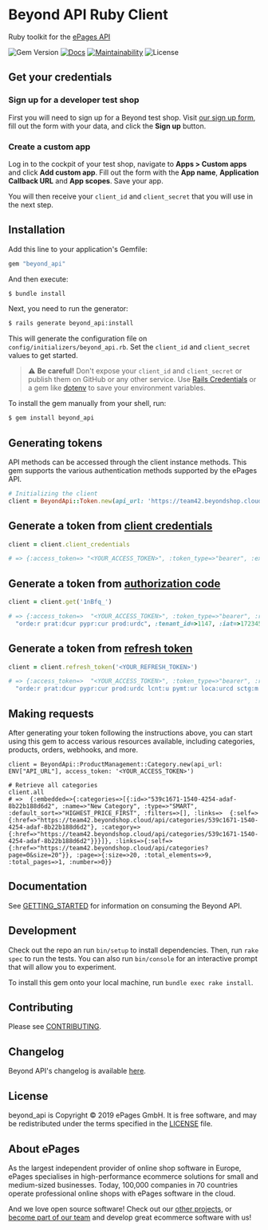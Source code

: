 # Beyond API Ruby Client

Ruby toolkit for the [ePages API](https://developer.epages.com/beyond-docs/#introduction)

![Gem Version](https://img.shields.io/gem/v/beyond_api?label=gem%20version)
[![Docs](https://img.shields.io/badge/docs-rubydoc-blue)](https://rubydoc.info/github/ePages-de/beyond_api-ruby_client)
[![Maintainability](https://api.codeclimate.com/v1/badges/1d173fa0b393e8eaf2a2/maintainability)](https://codeclimate.com/github/ePages-de/beyond_api-ruby_client/maintainability)
![License](https://img.shields.io/github/license/ePages-de/beyond_api-ruby_client)

## Get your credentials

### Sign up for a developer test shop

First you will need to sign up for a Beyond test shop.
Visit [our sign up form](https://signup.beyondshop.cloud), fill out the form with your data, and click the **Sign up** button.

### Create a custom app

Log in to the cockpit of your test shop, navigate to **Apps > Custom apps** and click **Add custom app**.
Fill out the form with the **App name**, **Application Callback URL** and **App scopes**.
Save your app.

You will then receive your `client_id` and `client_secret` that you will use in the next step.

## Installation

Add this line to your application's Gemfile:

```ruby
gem "beyond_api"
```

And then execute:

```bash
$ bundle install
```

Next, you need to run the generator:

```bash
$ rails generate beyond_api:install
```

This will generate the configuration file on `config/initializers/beyond_api.rb`. Set the `client_id` and `client_secret` values to get started.

> ⚠️ **Be careful!** Don't expose your `client_id` and `client_secret` or publish them on GitHub or any other service. Use [Rails Credentials](https://guides.rubyonrails.org/security.html#custom-credentials) or a gem like [dotenv](https://github.com/bkeepers/dotenv) to save your environment variables.

To install the gem manually from your shell, run:

```bash
$ gem install beyond_api
```

## Generating tokens

API methods can be accessed through the client instance methods. This gem supports the various authentication methods supported by the ePages API.

```ruby
# Initializing the client
client = BeyondApi::Token.new(api_url: 'https://team42.beyondshop.cloud/api', client_id: '<YOUR_CLIENT_ID>', client_secret: '<YOUR_CLIENT_SECRET>')
```
## Generate a token from [client credentials](https://developer.epages.com/beyond-docs/#create_a_jsonwebtoken_from_client_credentials)

```ruby
client = client.client_credentials

# => {:access_token=> "<YOUR_ACCESS_TOKEN>", :token_type=>"bearer", :expires_in=>3599, :scope=> "orde:r prat:dcur pypr:cur prod:urdc", :tenant_id=>1147, :iat=>1723477546,  :jti=>"mqXCnX/q/vStoJO69q68x1gw61c="}
```

## Generate a token from [authorization code](https://developer.epages.com/beyond-docs/#create_a_jsonwebtoken_from_authorization_code)

```ruby
client = client.get('1nBfq_')

# => {:access_token=>  "<YOUR_ACCESS_TOKEN>", :token_type=>"bearer", :refresh_token=> "<YOUR_REFRESH_TOKEN>", :expires_in=>3599, :scope=>
  "orde:r prat:dcur pypr:cur prod:urdc", :tenant_id=>1147, :iat=>1723453179, :jti=>"C0N0VYQUgzchp2GGo8WaINhpM8s="}
```

## Generate a token from [refresh token](https://developer.epages.com/beyond-docs/#create_a_jsonwebtoken_from_refresh_token)

```ruby
client = client.refresh_token('<YOUR_REFRESH_TOKEN>')

# => {:access_token=>  "<YOUR_ACCESS_TOKEN>", :token_type=>"bearer", :refresh_token=> "<YOUR_REFRESH_TOKEN>", :expires_in=>3599, :scope=>
  "orde:r prat:dcur pypr:cur prod:urdc lcnt:u pymt:ur loca:urcd sctg:m shat:cdru rfpr:ur prad:rcd", :tenant_id=>1147, :iat=>1723453179, :jti=>"C0N0VYQUgzchp2GGo8WaINhpM8s="}
```

## Making requests

After generating your token following the instructions above, you can start using this gem to access various resources available, including categories, products, orders, webhooks, and more.

```
client = BeyondApi::ProductManagement::Category.new(api_url: ENV["API_URL"], access_token: '<YOUR_ACCESS_TOKEN>')

# Retrieve all categories
client.all
# =>  {:embedded=>{:categories=>[{:id=>"539c1671-1540-4254-adaf-8b22b188d6d2", :name=>"New Category", :type=>"SMART", :default_sort=>"HIGHEST_PRICE_FIRST", :filters=>[], :links=>  {:self=>{:href=>"https://team42.beyondshop.cloud/api/categories/539c1671-1540-4254-adaf-8b22b188d6d2"}, :category=>{:href=>"https://team42.beyondshop.cloud/api/categories/539c1671-1540-4254-adaf-8b22b188d6d2"}}}]}, :links=>{:self=>{:href=>"https://team42.beyondshop.cloud/api/categories?page=0&size=20"}}, :page=>{:size=>20, :total_elements=>9, :total_pages=>1, :number=>0}}
```

## Documentation

See [GETTING_STARTED](https://github.com/ePages-de/beyond_api-ruby_client/blob/master/GETTING_STARTED.md) for information on consuming the Beyond API.

## Development

Check out the repo an run `bin/setup` to install dependencies. Then, run `rake spec` to run the tests. You can also run `bin/console` for an interactive prompt that will allow you to experiment.

To install this gem onto your local machine, run `bundle exec rake install`.

## Contributing

Please see [CONTRIBUTING](https://github.com/ePages-de/beyond_api-ruby_client/blob/master/CONTRIBUTING.md).

## Changelog

Beyond API's changelog is available [here](https://github.com/ePages-de/beyond_api-ruby_client/blob/master/CHANGELOG.md).

## License

beyond_api is Copyright © 2019 ePages GmbH. It is free software, and may be redistributed under the terms specified in the [LICENSE](https://github.com/ePages-de/beyond_api-ruby_client/blob/master/LICENSE) file.

## About ePages

As the largest independent provider of online shop software in Europe, ePages specialises in high-performance ecommerce solutions for small and medium-sized businesses.
Today, 100,000 companies in 70 countries operate professional online shops with ePages software in the cloud.

And we love open source software!
Check out our [other projects](https://github.com/ePages-de), or [become part of our team](https://developer.epages.com/devjobs/) and develop great ecommerce software with us!
